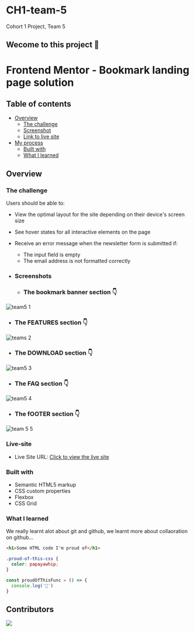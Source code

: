 # CH1-team-5
Cohort 1 Project, Team 5

## Wecome to this project :wave:

# Frontend Mentor - Bookmark landing page solution

## Table of contents

- [Overview](#overview)
  - [The challenge](#the-challenge)
  - [Screenshot](#screenshots)
  - [Link to live site](#Live-site)
- [My process](#my-process)
  - [Built with](#built-with)
  - [What I learned](#what-i-learned)

## Overview

### The challenge

Users should be able to:

- View the optimal layout for the site depending on their device's screen size
- See hover states for all interactive elements on the page
- Receive an error message when the newsletter form is submitted if:
  - The input field is empty
  - The email address is not formatted correctly

- ### Screenshots
  - ### The bookmark banner section :point_down:
![team5 1](https://user-images.githubusercontent.com/78439079/179644776-15117a46-ca19-4475-99af-86df8b1c6ac3.png)

  - ### The FEATURES section :point_down:
  ![teams 2](https://user-images.githubusercontent.com/78439079/179644964-5ce9a51f-355c-4543-ad88-81891d1ce914.png)

  - ### The DOWNLOAD section :point_down:
  ![team5 3](https://user-images.githubusercontent.com/78439079/179645034-08e5c037-4a51-4dd9-bc49-c4bd167f8202.png)

  - ### The FAQ section :point_down:
  ![team5 4](https://user-images.githubusercontent.com/78439079/179645077-21b47707-041c-4416-969b-4069298ee96d.png)

  - ### The fOOTER section :point_down:
  ![team 5 5](https://user-images.githubusercontent.com/78439079/179645195-0aff28d7-aa7c-4eaa-8e75-538f75efeb5a.png)
  

### Live-site
- Live Site URL: [Click to view the live site](https://princechibez.github.io/CH1-team-5/)

### Built with

- Semantic HTML5 markup
- CSS custom properties
- Flexbox
- CSS Grid

### What I learned

We really learnt alot about git and github, we learnt more about collaoration on github...

```html
<h1>Some HTML code I'm proud of</h1>
```
```css
.proud-of-this-css {
  color: papayawhip;
}
```
```js
const proudOfThisFunc = () => {
  console.log('🎉')
}
```

## Contributors

<a href = "https://github.com/Tanu-N-Prabhu/Python/graphs/contributors">
  <img src = "https://contrib.rocks/image?repo = Upskill-Community/CH1-team-5"/>
</a>
